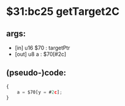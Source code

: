 ﻿
# $31:bc25 getTarget2C

<summary></summary>

## args:
+	[in] u16 $70 : targetPtr
+	[out] u8 a : $70[#2c]
## (pseudo-)code:
```js
{
	a = $70[y = #2c];
}
```




